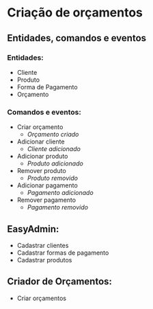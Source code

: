 # Criação de orçamentos

## Entidades, comandos e eventos

### Entidades:
- Cliente
- Produto
- Forma de Pagamento
- Orçamento

### Comandos e eventos:
- Criar orçamento
  - _Orçamento criado_
- Adicionar cliente
  - _Cliente adicionado_
- Adicionar produto
  - _Produto adicionado_
- Remover produto
  - _Produto removido_
- Adicionar pagamento
  - _Pagamento adicionado_
- Remover pagamento
  - _Pagamento removido_
  
## EasyAdmin:
  - Cadastrar clientes
  - Cadastrar formas de pagamento
  - Cadastrar produtos
  
## Criador de Orçamentos:
  - Criar orçamentos
